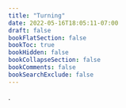 ```yaml
---
title: "Turning"
date: 2022-05-16T18:05:11-07:00
draft: false
bookFlatSection: false
bookToc: true
bookHidden: false
bookCollapseSection: false
bookComments: false
bookSearchExclude: false
---
```


.

